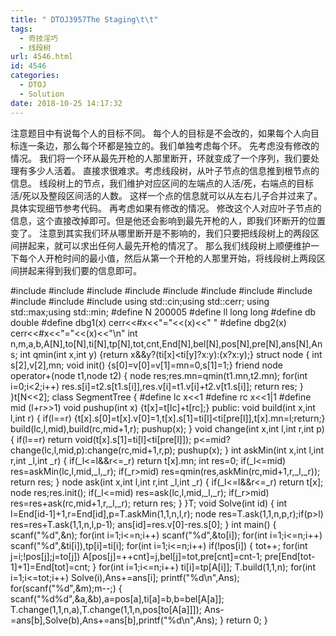 ```yaml
---
title: " DTOJ3957The Staging\t\t"
tags:
  - 奇技淫巧
  - 线段树
url: 4546.html
id: 4546
categories:
  - DTOJ
  - Solution
date: 2018-10-25 14:17:32
---
```


注意题目中有说每个人的目标不同。 每个人的目标是不会改的，如果每个人向目标连一条边，那么每个环都是独立的。我们单独考虑每个环。 先考虑没有修改的情况。 我们将一个环从最先开枪的人那里断开，环就变成了一个序列，我们要处理有多少人活着。 直接求很难求。考虑线段树，从叶子节点的信息推到根节点的信息。 线段树上的节点，我们维护对应区间的左端点的人活/死，右端点的目标活/死以及整段区间活的人数。 这样一个点的信息就可以从左右儿子合并过来了。具体实现细节参考代码。 再考虑如果有修改的情况。 修改这个人对应叶子节点的信息，这个直接改掉即可。但是他还会影响到最先开枪的人，即我们环断开的位置变了。 注意到其实我们环从哪里断开是不影响的，我们只要把线段树上的两段区间拼起来，就可以求出任何人最先开枪的情况了。 那么我们线段树上顺便维护一下每个人开枪时间的最小值，然后从第一个开枪的人那里开始，将线段树上两段区间拼起来得到我们要的信息即可。

#include<iostream>
#include<cstdio>
#include<cstdlib>
#include<cstring>
#include<string>
#include<cmath>
#include<algorithm>
#include<queue>
#include<vector>
#include<map>
#include<set>
using std::cin;using std::cerr;
using std::max;using std::min;
#define N 200005 
#define ll long long
#define db double
#define dbg1(x) cerr<<#x<<"="<<(x)<<" "
#define dbg2(x) cerr<<#x<<"="<<(x)<<"\\n"
int n,m,a,b,A\[N\],to\[N\],ti\[N\],tp\[N\],tot,cnt,End\[N\],bel\[N\],pos\[N\],pre\[N\],ans\[N\],Ans; 
int qmin(int x,int y) {return x&&y?(ti\[x\]<ti\[y\]?x:y):(x?x:y);}
struct node
{
	int s\[2\],v\[2\],mn;
	void init() {s\[0\]=v\[0\]=v\[1\]=mn=0,s\[1\]=1;}
	friend node operator+(node t1,node t2)
	{
		node res;res.mn=qmin(t1.mn,t2.mn);
		for(int i=0;i<2;i++) res.s\[i\]=t2.s\[t1.s\[i\]\],res.v\[i\]=t1.v\[i\]+t2.v\[t1.s\[i\]\];
		return res;
	}
}t\[N<<2\];
class SegmentTree
{
#define lc x<<1
#define rc x<<1|1
#define mid (l+r>>1)
	void pushup(int x) {t\[x\]=t\[lc\]+t\[rc\];}
public:
	void build(int x,int l,int r)
	{
		if(l==r) {t\[x\].s\[0\]=t\[x\].v\[0\]=1,t\[x\].s\[1\]=ti\[l\]<ti\[pre\[l\]\],t\[x\].mn=l;return;}
		build(lc,l,mid),build(rc,mid+1,r);
		pushup(x);
	}
	void change(int x,int l,int r,int p)
	{
		if(l==r) return void(t\[x\].s\[1\]=ti\[l\]<ti\[pre\[l\]\]);
		p<=mid?change(lc,l,mid,p):change(rc,mid+1,r,p);
		pushup(x);
	}
	int askMin(int x,int l,int r,int \_l,int \_r)
	{
		if(\_l<=l&&r<=\_r) return t\[x\].mn;
		int res=0;
		if(\_l<=mid) res=askMin(lc,l,mid,\_l,_r);
		if(\_r>mid) res=qmin(res,askMin(rc,mid+1,r,\_l,_r));
		return res;
	}
	node ask(int x,int l,int r,int \_l,int \_r)
	{
		if(\_l<=l&&r<=\_r) return t\[x\];
		node res;res.init();
		if(\_l<=mid) res=ask(lc,l,mid,\_l,_r);
		if(\_r>mid) res=res+ask(rc,mid+1,r,\_l,_r);
		return res;
	}
}T;
void Solve(int id)
{
	int l=End\[id-1\]+1,r=End\[id\],p=T.askMin(1,1,n,l,r);
	node res=T.ask(1,1,n,p,r);if(p>l) res=res+T.ask(1,1,n,l,p-1);
	ans\[id\]=res.v\[0\]-res.s\[0\];
}
int main()
{
	scanf("%d",&n);
	for(int i=1;i<=n;i++) scanf("%d",&to\[i\]);
	for(int i=1;i<=n;i++) scanf("%d",&ti\[i\]),tp\[i\]=ti\[i\];
	for(int i=1;i<=n;i++)
		if(!pos\[i\])
		{
			tot++;
			for(int j=i;!pos\[j\];j=to\[j\]) A\[pos\[j\]=++cnt\]=j,bel\[j\]=tot,pre\[cnt\]=cnt-1;
			pre\[End\[tot-1\]+1\]=End\[tot\]=cnt;
		}
	for(int i=1;i<=n;i++) ti\[i\]=tp\[A\[i\]\];
	T.build(1,1,n);
	for(int i=1;i<=tot;i++) Solve(i),Ans+=ans\[i\];
	printf("%d\\n",Ans);
	for(scanf("%d",&m);m--;)
	{
		scanf("%d%d",&a,&b),a=pos\[a\],ti\[a\]=b,b=bel\[A\[a\]\];
		T.change(1,1,n,a),T.change(1,1,n,pos\[to\[A\[a\]\]\]);
		Ans-=ans\[b\],Solve(b),Ans+=ans\[b\],printf("%d\\n",Ans);
	}
	return 0;
}